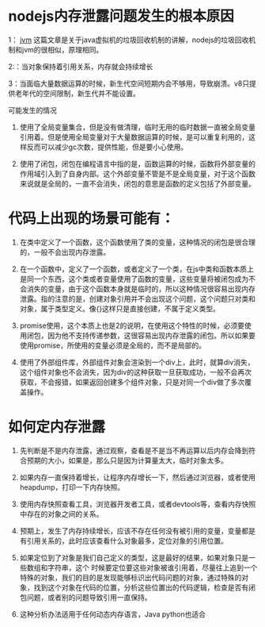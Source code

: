 # nodejs内存泄露问题发生的根本原因 



1： [jvm](/java/jvm浅析) 这篇文章是关于java虚拟机的垃圾回收机制的讲解，nodejs的垃圾回收机制和jvm的很相似，原理相同。

2:：当对象保持着引用关系，内存就会持续增长

3：当面临大量数据运算的时候，新生代空间短期内会不够用，导致崩溃。v8只提供老年代的空间限制，新生代并不能设置。

 可能发生的情况 

1. 使用了全局变量集合，但是没有做清理，临时无用的临时数据一直被全局变量引用着。但是使用全局变量对于大量数据运算的时候，是可以重复利用的，这样反而可以减少gc次数，提供性能，但是要小心使用。

2. 使用了闭包，闭包在编程语言中指的是，函数运算的时候，函数将外部变量的作用域引入到了自身内部。这个外部变量不管是不是全局变量，对于这个函数来说就是全局的，一直不会消失，闭包的意思是函数的定义包括了外部变量。

# 代码上出现的场景可能有：

1. 在类中定义了一个函数，这个函数使用了类的变量，这种情况的闭包是很合理的，一般不会出现内存泄露。

2. 在一个函数中，定义了一个函数，或者定义了一个类，在js中类和函数本质上是同一个东西，这个类或者变量使用了函数的变量，这些变量将被闭包成为不会消失的变量，由于这个函数本身就是临时的，所以这种情况很容易出现内存泄露。指的注意的是，创建对象引用并不会出现这个问题，这个问题只对类和对象，属于类型定义。像{}这样只是直接创建，不属于定义类型。

3. promise使用，这个本质上也是2的说明，在使用这个特性的时候，必须要使用闭包，因为他不支持传递参数，这很容易出现内存泄露的闭包。所以如果要使用promise，所使用的变量必须是全局的，而不是局部的。

4. 使用了外部组件库，外部组件对象会渲染到一个div上，此时，就算div消失，这个组件对象也不会消失，因为div的这种获取一旦获取成功，一般不会再次获取，不会报错，如果返回创建多个组件对象，只是对同一个div做了多次覆盖操作。



# 如何定内存泄露 

1. 先判断是不是内存泄露，通过观察，查看是不是当不再运算以后内存会降到符合预期的大小，如果是，那么只是因为计算量太大，临时对象太多。

2. 如果内存一直保持着增长，让程序内存增长一下，然后通过浏览器，或者使用heapdump，打印一下内存快照。

3. 使用内存快照查看工具，浏览器开发者工具，或者devtools等，查看内存快照中存在的对象之间的关系。

4. 预期上，发生了内存持续增长，应该不存在任何没有被引用的变量，变量都是有引用关系的，此时应该查看什么对象最多，定位对象的引用位置。

5. 如果定位到了对象是我们自己定义的类型，这是最好的结果，如果对象只是一些数组和字符串，这个 时候要定位要这些对象被谁引用着，尽量往上追到一个特殊的对象，我们的目的是发现能够标识出代码问题的对象，通过特殊的对象，找到这个对象在代码的位置，分析这些位置出的代码逻辑，检查是否有闭包问题，或者别的问题导致引用一直保持。

6. 这种分析办法适用于任何动态内存语言，Java python也适合